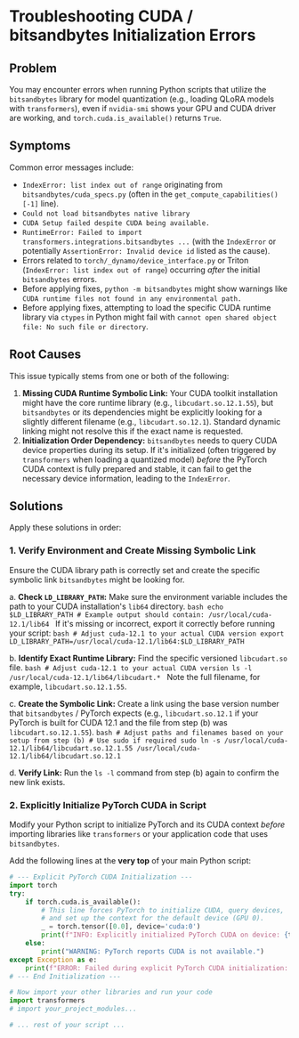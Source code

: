 # Troubleshooting CUDA / bitsandbytes Initialization Errors

## Problem

You may encounter errors when running Python scripts that utilize the `bitsandbytes` library for model quantization (e.g., loading QLoRA models with `transformers`), even if `nvidia-smi` shows your GPU and CUDA driver are working, and `torch.cuda.is_available()` returns `True`.

## Symptoms

Common error messages include:

*   `IndexError: list index out of range` originating from `bitsandbytes/cuda_specs.py` (often in the `get_compute_capabilities()[-1]` line).
*   `Could not load bitsandbytes native library`
*   `CUDA Setup failed despite CUDA being available.`
*   `RuntimeError: Failed to import transformers.integrations.bitsandbytes ...` (with the `IndexError` or potentially `AssertionError: Invalid device id` listed as the cause).
*   Errors related to `torch/_dynamo/device_interface.py` or Triton (`IndexError: list index out of range`) occurring *after* the initial `bitsandbytes` errors.
*   Before applying fixes, `python -m bitsandbytes` might show warnings like `CUDA runtime files not found in any environmental path.`
*   Before applying fixes, attempting to load the specific CUDA runtime library via `ctypes` in Python might fail with `cannot open shared object file: No such file or directory`.

## Root Causes

This issue typically stems from one or both of the following:

1.  **Missing CUDA Runtime Symbolic Link:** Your CUDA toolkit installation might have the core runtime library (e.g., `libcudart.so.12.1.55`), but `bitsandbytes` or its dependencies might be explicitly looking for a slightly different filename (e.g., `libcudart.so.12.1`). Standard dynamic linking might not resolve this if the exact name is requested.
2.  **Initialization Order Dependency:** `bitsandbytes` needs to query CUDA device properties during its setup. If it's initialized (often triggered by `transformers` when loading a quantized model) *before* the PyTorch CUDA context is fully prepared and stable, it can fail to get the necessary device information, leading to the `IndexError`.

## Solutions

Apply these solutions in order:

### 1. Verify Environment and Create Missing Symbolic Link

Ensure the CUDA library path is correctly set and create the specific symbolic link `bitsandbytes` might be looking for.

a.  **Check `LD_LIBRARY_PATH`:** Make sure the environment variable includes the path to your CUDA installation's `lib64` directory.
    ```bash
    echo $LD_LIBRARY_PATH
    # Example output should contain: /usr/local/cuda-12.1/lib64
    ```
    If it's missing or incorrect, export it correctly before running your script:
    ```bash
    # Adjust cuda-12.1 to your actual CUDA version
    export LD_LIBRARY_PATH=/usr/local/cuda-12.1/lib64:$LD_LIBRARY_PATH
    ```

b.  **Identify Exact Runtime Library:** Find the specific versioned `libcudart.so` file.
    ```bash
    # Adjust cuda-12.1 to your actual CUDA version
    ls -l /usr/local/cuda-12.1/lib64/libcudart.*
    ```
    Note the full filename, for example, `libcudart.so.12.1.55`.

c.  **Create the Symbolic Link:** Create a link using the base version number that `bitsandbytes` / PyTorch expects (e.g., `libcudart.so.12.1` if your PyTorch is built for CUDA 12.1 and the file from step (b) was `libcudart.so.12.1.55`).
    ```bash
    # Adjust paths and filenames based on your setup from step (b)
    # Use sudo if required
    sudo ln -s /usr/local/cuda-12.1/lib64/libcudart.so.12.1.55 /usr/local/cuda-12.1/lib64/libcudart.so.12.1
    ```

d.  **Verify Link:** Run the `ls -l` command from step (b) again to confirm the new link exists.

### 2. Explicitly Initialize PyTorch CUDA in Script

Modify your Python script to initialize PyTorch and its CUDA context *before* importing libraries like `transformers` or your application code that uses `bitsandbytes`.

Add the following lines at the **very top** of your main Python script:

```python
# --- Explicit PyTorch CUDA Initialization ---
import torch
try:
    if torch.cuda.is_available():
        # This line forces PyTorch to initialize CUDA, query devices,
        # and set up the context for the default device (GPU 0).
        _ = torch.tensor([0.0], device='cuda:0')
        print(f"INFO: Explicitly initialized PyTorch CUDA on device: {torch.cuda.get_device_name(0)}")
    else:
        print("WARNING: PyTorch reports CUDA is not available.")
except Exception as e:
    print(f"ERROR: Failed during explicit PyTorch CUDA initialization: {e}")
# --- End Initialization ---

# Now import your other libraries and run your code
import transformers
# import your_project_modules...

# ... rest of your script ...